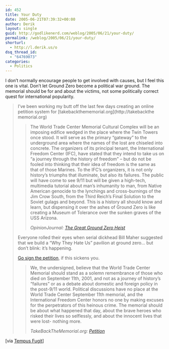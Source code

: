 ```yaml
---
id: 452
title: Your Duty
date: 2005-06-21T07:39:32+00:00
author: Derik
layout: single
guid: http://godlikenerd.com/weblog/2005/06/21/your-duty/
permalink: /weblog/2005/06/21/your-duty/
shorturl:
  - http://l.derik.us/o
dsq_thread_id:
  - "64769073"
categories:
  - Politics
---
```

I don&#8217;t normally encourage people to get involved with causes, but I feel this one is vital. Don&#8217;t let Ground Zero become a political war ground. The memorial should be for and about the victims, not some politically correct quest for international popularity.

> I&#8217;ve been working my butt off the last few days creating an online petition system for [takebackthememorial.org](http://takebackthe memorial.org)
> 
> > The World Trade Center Memorial Cultural Complex will be an imposing edifice wedged in the place where the Twin Towers once stood. It will serve as the primary &#8220;gateway&#8221; to the underground area where the names of the lost are chiseled into concrete. The organizers of its principal tenant, the International Freedom Center (IFC), have stated that they intend to take us on &#8220;a journey through the history of freedom&#8221; &#8211; but do not be fooled into thinking that their idea of freedom is the same as that of those Marines. To the IFC&#8217;s organizers, it is not only history&#8217;s triumphs that illuminate, but also its failures. The public will have come to see 9/11 but will be given a high-tech, multimedia tutorial about man&#8217;s inhumanity to man, from Native American genocide to the lynchings and cross-burnings of the Jim Crow South, from the Third Reich&#8217;s Final Solution to the Soviet gulags and beyond. This is a history all should know and learn, but dispensing it over the ashes of Ground Zero is like creating a Museum of Tolerance over the sunken graves of the USS Arizona.
> > 
> > _OpinionJournal: [The Great Ground Zero Heist](http://www.opinionjournal.com/extra/?id=110006791)_
> 
> Everyone rolled their eyes when serial dickhead Bill Maher suggested that we build a &#8220;Why They Hate Us&#8221; pavilion at ground zero&#8230; but don&#8217;t blink: it&#8217;s happening.
> 
> [Go sign the petition](http://takebackthememorial.org/petition/), if this sickens you.
> 
> > We, the undersigned, believe that the World Trade Center Memorial should stand as a solemn remembrance of those who died on September 11th, 2001, and not as a journey of history&#8217;s &#8220;failures&#8221; or as a debate about domestic and foreign policy in the post-9/11 world. Political discussions have no place at the World Trade Center September 11th memorial, and the International Freedom Center honors no one by making excuses for the perpetrators of this heinous crime. The memorial should be about what happened that day, about the brave heroes who risked their lives so selflessly, and about the innocent lives that were lost- nothing more.
> > 
> > _TakeBackTheMemorial.org: [Petition](http://takebackthememorial.org/petition/)_

[via [Tempus Fugit](http://txfx.net/2005/06/20/protesting-the-politicization-of-the-911-memorial/)]